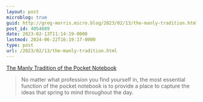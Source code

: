 ```yaml
---
layout: post
microblog: true
guid: http://greg-morris.micro.blog/2023/02/13/the-manly-tradition.html
post_id: 4054889
date: 2023-02-13T11:14:19-0000
lastmod: 2024-06-22T16:19:17-0000
type: post
url: /2023/02/13/the-manly-tradition.html
---
```

[The Manly Tradition of the Pocket Notebook](https://www.artofmanliness.com/lifestyle/gear/the-manly-tradition-of-the-pocket-notebook/)

> No matter what profession you find yourself in, the most essential function of the pocket notebook is to provide a place to capture the ideas that spring to mind throughout the day.
